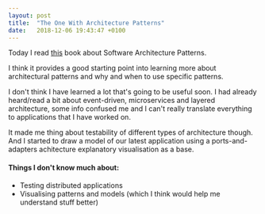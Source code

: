 ```yaml
---
layout: post
title:  "The One With Architecture Patterns"
date:   2018-12-06 19:43:47 +0100
---
```


Today I read [this](https://www.oreilly.com/programming/free/software-architecture-patterns.csp) book about Software Architecture Patterns.

I think it provides a good starting point into learning more about architectural patterns and why and when to use specific patterns.

I don't think I have learned a lot that's going to be useful soon. I had already heard/read a bit about event-driven, microservices and layered architecture, some info confused me and I can't really translate everything to applications that I have worked on.

It made me thing about testability of different types of architecture though. And I started to draw a model of our latest application using a ports-and-adapters achitecture explanatory visualisation as a base.

#### Things I don't know much about:
- Testing distributed applications
- Visualising patterns and models (which I think would help me understand stuff better)
